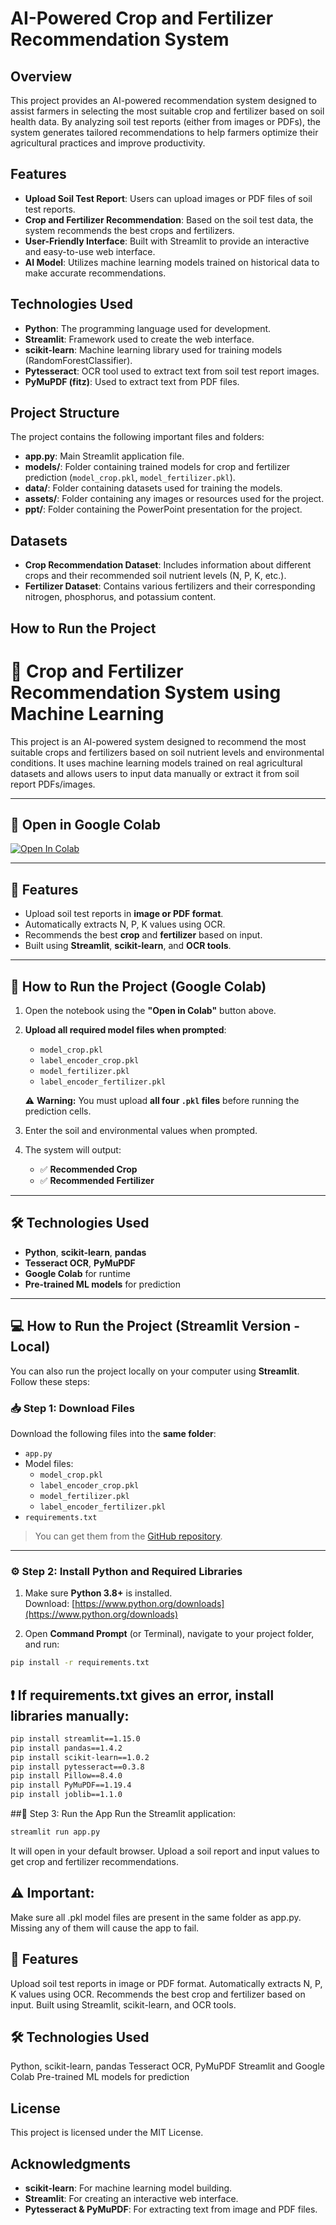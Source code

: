 # AI-Powered Crop and Fertilizer Recommendation System

## Overview
This project provides an AI-powered recommendation system designed to assist farmers in selecting the most suitable crop and fertilizer based on soil health data. By analyzing soil test reports (either from images or PDFs), the system generates tailored recommendations to help farmers optimize their agricultural practices and improve productivity.

## Features
- **Upload Soil Test Report**: Users can upload images or PDF files of soil test reports.
- **Crop and Fertilizer Recommendation**: Based on the soil test data, the system recommends the best crops and fertilizers.
- **User-Friendly Interface**: Built with Streamlit to provide an interactive and easy-to-use web interface.
- **AI Model**: Utilizes machine learning models trained on historical data to make accurate recommendations.

## Technologies Used
- **Python**: The programming language used for development.
- **Streamlit**: Framework used to create the web interface.
- **scikit-learn**: Machine learning library used for training models (RandomForestClassifier).
- **Pytesseract**: OCR tool used to extract text from soil test report images.
- **PyMuPDF (fitz)**: Used to extract text from PDF files.

## Project Structure
The project contains the following important files and folders:
- **app.py**: Main Streamlit application file.
- **models/**: Folder containing trained models for crop and fertilizer prediction (`model_crop.pkl`, `model_fertilizer.pkl`).
- **data/**: Folder containing datasets used for training the models.
- **assets/**: Folder containing any images or resources used for the project.
- **ppt/**: Folder containing the PowerPoint presentation for the project.

## Datasets
- **Crop Recommendation Dataset**: Includes information about different crops and their recommended soil nutrient levels (N, P, K, etc.).
- **Fertilizer Dataset**: Contains various fertilizers and their corresponding nitrogen, phosphorus, and potassium content.

## How to Run the Project
# 🌾 Crop and Fertilizer Recommendation System using Machine Learning

This project is an AI-powered system designed to recommend the most suitable crops and fertilizers based on soil nutrient levels and environmental conditions. It uses machine learning models trained on real agricultural datasets and allows users to input data manually or extract it from soil report PDFs/images.

---

## 🚀 Open in Google Colab

<a href="https://colab.research.google.com/github/dipanshudhage/Skill4Future/blob/main/Week%203/Crop%20and%20Fertiliser%20Recommendation%20System/App/app.ipynb" target="_parent">
    <img src="https://colab.research.google.com/assets/colab-badge.svg" alt="Open In Colab"/>
</a>

---

## 📌 Features

- Upload soil test reports in **image or PDF format**.
- Automatically extracts N, P, K values using OCR.
- Recommends the best **crop** and **fertilizer** based on input.
- Built using **Streamlit**, **scikit-learn**, and **OCR tools**.

---

## 🧠 How to Run the Project (Google Colab)

1. Open the notebook using the **"Open in Colab"** button above.

2. **Upload all required model files when prompted**:
   - `model_crop.pkl`
   - `label_encoder_crop.pkl`
   - `model_fertilizer.pkl`
   - `label_encoder_fertilizer.pkl`

   ⚠️ **Warning:** You must upload **all four `.pkl` files** before running the prediction cells.

3. Enter the soil and environmental values when prompted.

4. The system will output:
   - ✅ **Recommended Crop**
   - ✅ **Recommended Fertilizer**

---

## 🛠️ Technologies Used

- **Python**, **scikit-learn**, **pandas**
- **Tesseract OCR**, **PyMuPDF**
- **Google Colab** for runtime
- **Pre-trained ML models** for prediction

---
## 💻 How to Run the Project (Streamlit Version - Local)

You can also run the project locally on your computer using **Streamlit**. Follow these steps:

### 📥 Step 1: Download Files

Download the following files into the **same folder**:
- `app.py`
- Model files:
  - `model_crop.pkl`
  - `label_encoder_crop.pkl`
  - `model_fertilizer.pkl`
  - `label_encoder_fertilizer.pkl`
- `requirements.txt`

> You can get them from the [GitHub repository](https://github.com/dipanshudhage/Skill4Future).

---

### ⚙️ Step 2: Install Python and Required Libraries

1. Make sure **Python 3.8+** is installed.  
   Download: [https://www.python.org/downloads](https://www.python.org/downloads)

2. Open **Command Prompt** (or Terminal), navigate to your project folder, and run:

```bash
pip install -r requirements.txt
```
## ❗ If requirements.txt gives an error, install libraries manually:
```bash
pip install streamlit==1.15.0
pip install pandas==1.4.2
pip install scikit-learn==1.0.2
pip install pytesseract==0.3.8
pip install Pillow==8.4.0
pip install PyMuPDF==1.19.4
pip install joblib==1.1.0

```
##🚀 Step 3: Run the App
Run the Streamlit application:
```bash
streamlit run app.py
```
It will open in your default browser. Upload a soil report and input values to get crop and fertilizer recommendations.

## ⚠️ Important:
Make sure all .pkl model files are present in the same folder as app.py. Missing any of them will cause the app to fail.

## 📌 Features
Upload soil test reports in image or PDF format.
Automatically extracts N, P, K values using OCR.
Recommends the best crop and fertilizer based on input.
Built using Streamlit, scikit-learn, and OCR tools.

## 🛠️ Technologies Used
Python, scikit-learn, pandas
Tesseract OCR, PyMuPDF
Streamlit and Google Colab
Pre-trained ML models for prediction

## License
This project is licensed under the MIT License.

## Acknowledgments
- **scikit-learn**: For machine learning model building.
- **Streamlit**: For creating an interactive web interface.
- **Pytesseract & PyMuPDF**: For extracting text from image and PDF files.
